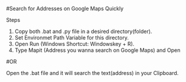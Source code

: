 #Search for Addresses on Google Maps Quickly

Steps
1. Copy both .bat and .py file in a desired directory(folder).
2. Set Environmet Path Variable for this directory.
3. Open Run (Windows Shortcut: Windowskey + R).
4. Type Mapit (Address you wanna search on Google Maps) and Open 


#OR 

 Open the .bat file and it will search the text(address) in your Clipboard. 
